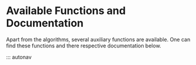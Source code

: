 # Available Functions and Documentation

Apart from the algorithms, several auxiliary functions are available. One can find these functions and there respective documentation below.

::: autonav
